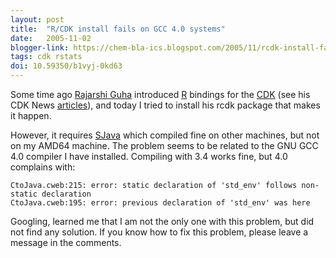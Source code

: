 ```yaml
---
layout: post
title:  "R/CDK install fails on GCC 4.0 systems"
date:   2005-11-02
blogger-link: https://chem-bla-ics.blogspot.com/2005/11/rcdk-install-fails-on-gcc-40-systems.html
tags: cdk rstats
doi: 10.59350/b1vyj-0kd63
---
```


Some time ago [Rajarshi Guha](http://blue.chem.psu.edu/~rajarshi/) introduced [R](http://www.r-project.org/) bindings for the
[CDK](http://cdk.sf.net/) (see his CDK News [articles](http://almost.cubic.uni-koeln.de/cdk/cdk_top/cdk_news/)), and
today I tried to install his rcdk package that makes it happen.

However, it requires [SJava](http://www.omegahat.org/RSJava/) which compiled fine on other machines, but not on my AMD64
machine. The problem seems to be related to the GNU GCC 4.0 compiler I have installed. Compiling with 3.4 works fine,
but 4.0 complains with:

```shell
CtoJava.cweb:215: error: static declaration of 'std_env' follows non-static declaration
CtoJava.cweb:195: error: previous declaration of 'std_env' was here
```

Googling, learned me that I am not the only one with this problem, but did not find any solution. If you know how to fix this problem, please leave a message in the comments.
